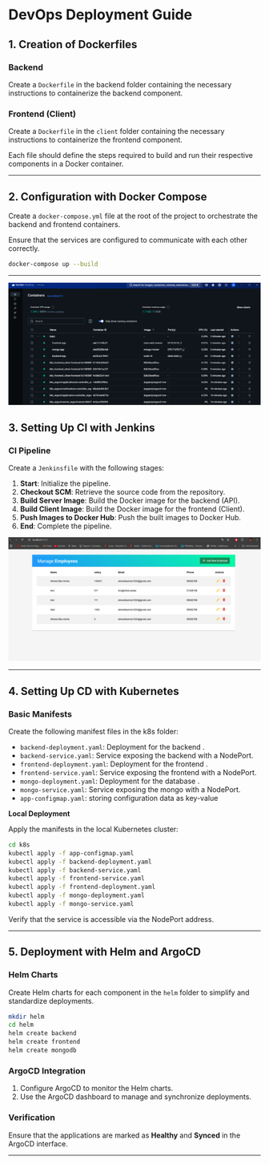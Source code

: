 # DevOps Deployment Guide

## **1. Creation of Dockerfiles**

### Backend 

Create a `Dockerfile` in the backend folder containing the necessary instructions to containerize the backend component.

### **Frontend (Client)**

Create a `Dockerfile` in the `client` folder containing the necessary instructions to containerize the frontend component.

Each file should define the steps required to build and run their respective components in a Docker container.

---

## **2. Configuration with Docker Compose**

Create a `docker-compose.yml` file at the root of the project to orchestrate the backend and frontend containers.

Ensure that the services are configured to communicate with each other correctly.

```bash
docker-compose up --build
```

---

![Backend Dockerfile](images/1.png)

## **3. Setting Up CI with Jenkins**

### **CI Pipeline**

Create a `Jenkinsfile` with the following stages:

1. **Start**: Initialize the pipeline.
2. **Checkout SCM**: Retrieve the source code from the repository.
3. **Build Server Image**: Build the Docker image for the backend (API).
4. **Build Client Image**: Build the Docker image for the frontend (Client).
5. **Push Images to Docker Hub**: Push the built images to Docker Hub.
6. **End**: Complete the pipeline.

![Backend Dockerfile](images/2.png)

---

## **4. Setting Up CD with Kubernetes**

### **Basic Manifests**

Create the following manifest files in the k8s folder:

- `backend-deployment.yaml`: Deployment for the backend .
- `backend-service.yaml`: Service exposing the backend with a NodePort.
- `frontend-deployment.yaml`: Deployment for the frontend .
- `frontend-service.yaml`: Service exposing the frontend with a NodePort.
- `mongo-deployment.yaml`: Deployment for the database .
- `mongo-service.yaml`: Service exposing the mongo with a NodePort.
- `app-configmap.yaml`: storing configuration data as key-value

**Local Deployment**

Apply the manifests in the local Kubernetes cluster:

```bash
cd k8s
kubectl apply -f app-configmap.yaml
kubectl apply -f backend-deployment.yaml
kubectl apply -f backend-service.yaml
kubectl apply -f frontend-service.yaml
kubectl apply -f frontend-deployment.yaml
kubectl apply -f mongo-deployment.yaml
kubectl apply -f mongo-service.yaml
```

Verify that the service is accessible via the NodePort address.

---

## **5. Deployment with Helm and ArgoCD**

### **Helm Charts**

Create Helm charts for each component in the `helm` folder to simplify and standardize deployments.

```bash
mkdir helm
cd helm
helm create backend
helm create frontend
helm create mongodb
```

### **ArgoCD Integration**

1. Configure ArgoCD to monitor the Helm charts.
2. Use the ArgoCD dashboard to manage and synchronize deployments.

### **Verification**

Ensure that the applications are marked as **Healthy** and **Synced** in the ArgoCD interface.

---

